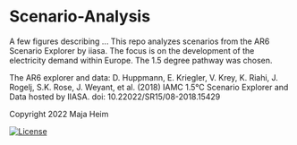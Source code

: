 # Scenario-Analysis
A few figures describing ...
This repo analyzes scenarios from the AR6 Scenario Explorer by iiasa. The focus is on the development of the electricity demand within Europe. The 1.5 degree pathway was chosen.

The AR6 explorer and data:
D. Huppmann, E. Kriegler, V. Krey, K. Riahi, J. Rogelj, S.K. Rose, J. Weyant, et al. (2018)
IAMC 1.5°C Scenario Explorer and Data hosted by IIASA. doi: 10.22022/SR15/08-2018.15429


Copyright 2022 Maja Heim

 [![License](https://img.shields.io/badge/License-Apache_2.0-blue.svg)](https://opensource.org/licenses/Apache-2.0)
